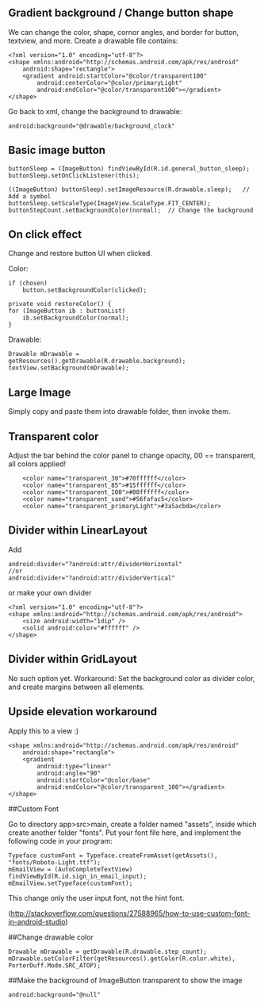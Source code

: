 ## Gradient background / Change button shape
We can change the color, shape, cornor angles, and border for button, textview, and more. Create a drawable file contains:
```
<?xml version="1.0" encoding="utf-8"?>
<shape xmlns:android="http://schemas.android.com/apk/res/android"
    android:shape="rectangle">
    <gradient android:startColor="@color/transparent100"
        android:centerColor="@color/primaryLight"
        android:endColor="@color/transparent100"></gradient>
</shape>
```
Go back to xml, change the background to drawable:
```
android:background="@drawable/background_clock"
```


## Basic image button
```
buttonSleep = (ImageButton) findViewById(R.id.general_button_sleep);
buttonSleep.setOnClickListener(this);

((ImageButton) buttonSleep).setImageResource(R.drawable.sleep);   // Add a symbol
buttonSleep.setScaleType(ImageView.ScaleType.FIT_CENTER);
buttonStepCount.setBackgroundColor(normal);  // Change the background
```

## On click effect

Change and restore button UI when clicked.

Color:
```
if (chosen)
    button.setBackgroundColor(clicked);

private void restoreColor() {
for (ImageButton ib : buttonList) 
    ib.setBackgroundColor(normal);
}
```
Drawable:
```
Drawable mDrawable = getResources().getDrawable(R.drawable.background);
textView.setBackground(mDrawable);
```

## Large Image
Simply copy and paste them into drawable folder, then invoke them.


## Transparent color

Adjust the bar behind the color panel to change opacity, 00 == transparent, all colors applied!
```
    <color name="transparent_30">#70ffffff</color>
    <color name="transparent_85">#15ffffff</color>
    <color name="transparent_100">#00ffffff</color>
    <color name="transparent_sand">#56fafac5</color>
    <color name="transparent_primaryLight">#3a5acbda</color>
```

## Divider within LinearLayout
Add
```
android:divider="?android:attr/dividerHorizontal" 
//or 
android:divider="?android:attr/dividerVertical"
```

or make your own divider
```
<?xml version="1.0" encoding="utf-8"?>
<shape xmlns:android="http://schemas.android.com/apk/res/android">
    <size android:width="1dip" />
    <solid android:color="#ffffff" />
</shape>
```


## Divider within GridLayout
No such option yet. Workaround: Set the background color as divider color, and create margins between all elements.


## Upside elevation workaround

Apply this to a view :)
```
<shape xmlns:android="http://schemas.android.com/apk/res/android"
    android:shape="rectangle">
    <gradient
        android:type="linear"
        android:angle="90"
        android:startColor="@color/base"
        android:endColor="@color/transparent_100"></gradient>
</shape>
```

##Custom Font

Go to directory app>src>main, create a folder named "assets", inside which create another folder "fonts". Put your font file here, and implement the following code in your program: 

```
Typeface customFont = Typeface.createFromAsset(getAssets(), "fonts/Roboto-Light.ttf");
mEmailView = (AutoCompleteTextView) findViewById(R.id.sign_in_email_input);
mEmailView.setTypeface(customFont);
```

This change only the user input font, not the hint font.


(http://stackoverflow.com/questions/27588965/how-to-use-custom-font-in-android-studio)

##Change drawable color
```
Drawable mDrawable = getDrawable(R.drawable.step_count);
mDrawable.setColorFilter(getResources().getColor(R.color.white), PorterDuff.Mode.SRC_ATOP);
```

##Make the background of ImageButton transparent to show the image
```
android:background="@null"
```
